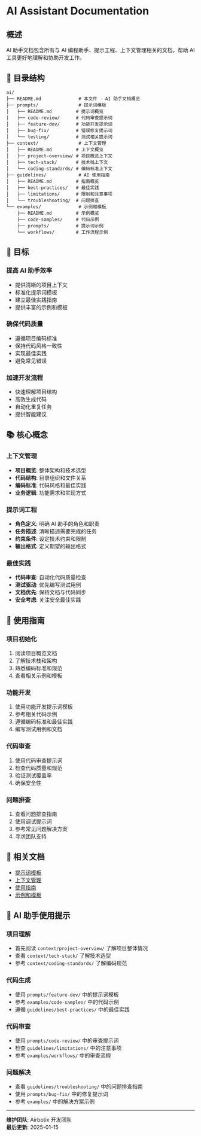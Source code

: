 # AI Assistant Documentation

## 概述

AI 助手文档包含所有与 AI 编程助手、提示工程、上下文管理相关的文档，帮助 AI 工具更好地理解和协助开发工作。

## 📁 目录结构

```
ai/
├── README.md              # 本文件 - AI 助手文档概览
├── prompts/               # 提示词模板
│   ├── README.md         # 提示词概览
│   ├── code-review/      # 代码审查提示词
│   ├── feature-dev/      # 功能开发提示词
│   ├── bug-fix/          # 错误修复提示词
│   └── testing/          # 测试相关提示词
├── context/               # 上下文管理
│   ├── README.md         # 上下文概览
│   ├── project-overview/ # 项目概览上下文
│   ├── tech-stack/       # 技术栈上下文
│   └── coding-standards/ # 编码标准上下文
├── guidelines/            # AI 使用指南
│   ├── README.md         # 指南概览
│   ├── best-practices/   # 最佳实践
│   ├── limitations/      # 限制和注意事项
│   └── troubleshooting/  # 问题排查
└── examples/              # 示例和模板
    ├── README.md         # 示例概览
    ├── code-samples/     # 代码示例
    ├── prompts/          # 提示词示例
    └── workflows/        # 工作流程示例
```

## 🎯 目标

### 提高 AI 助手效率
- 提供清晰的项目上下文
- 标准化提示词模板
- 建立最佳实践指南
- 提供丰富的示例和模板

### 确保代码质量
- 遵循项目编码标准
- 保持代码风格一致性
- 实现最佳实践
- 避免常见错误

### 加速开发流程
- 快速理解项目结构
- 高效生成代码
- 自动化重复任务
- 提供智能建议

## 📚 核心概念

### 上下文管理
- **项目概览**: 整体架构和技术选型
- **代码结构**: 目录组织和文件关系
- **编码标准**: 代码风格和最佳实践
- **业务逻辑**: 功能需求和实现方式

### 提示词工程
- **角色定义**: 明确 AI 助手的角色和职责
- **任务描述**: 清晰描述需要完成的任务
- **约束条件**: 设定技术约束和限制
- **输出格式**: 定义期望的输出格式

### 最佳实践
- **代码审查**: 自动化代码质量检查
- **测试驱动**: 优先编写测试用例
- **文档优先**: 保持文档与代码同步
- **安全考虑**: 关注安全最佳实践

## 🔧 使用指南

### 项目初始化
1. 阅读项目概览文档
2. 了解技术栈和架构
3. 熟悉编码标准和规范
4. 查看相关示例和模板

### 功能开发
1. 使用功能开发提示词模板
2. 参考相关代码示例
3. 遵循编码标准和最佳实践
4. 编写测试用例和文档

### 代码审查
1. 使用代码审查提示词
2. 检查代码质量和规范
3. 验证测试覆盖率
4. 确保安全性

### 问题排查
1. 查看问题排查指南
2. 使用调试提示词
3. 参考常见问题解决方案
4. 寻求团队支持

## 📖 相关文档

- [提示词模板](./prompts/README.md)
- [上下文管理](./context/README.md)
- [使用指南](./guidelines/README.md)
- [示例和模板](./examples/README.md)

## 🤖 AI 助手使用提示

### 项目理解
- 首先阅读 `context/project-overview/` 了解项目整体情况
- 查看 `context/tech-stack/` 了解技术选型
- 参考 `context/coding-standards/` 了解编码规范

### 代码生成
- 使用 `prompts/feature-dev/` 中的提示词模板
- 参考 `examples/code-samples/` 中的代码示例
- 遵循 `guidelines/best-practices/` 中的最佳实践

### 代码审查
- 使用 `prompts/code-review/` 中的审查提示词
- 检查 `guidelines/limitations/` 中的注意事项
- 参考 `examples/workflows/` 中的审查流程

### 问题解决
- 查看 `guidelines/troubleshooting/` 中的问题排查指南
- 使用 `prompts/bug-fix/` 中的修复提示词
- 参考 `examples/` 中的解决方案示例

---

**维护团队**: Airbotix 开发团队  
**最后更新**: 2025-01-15
